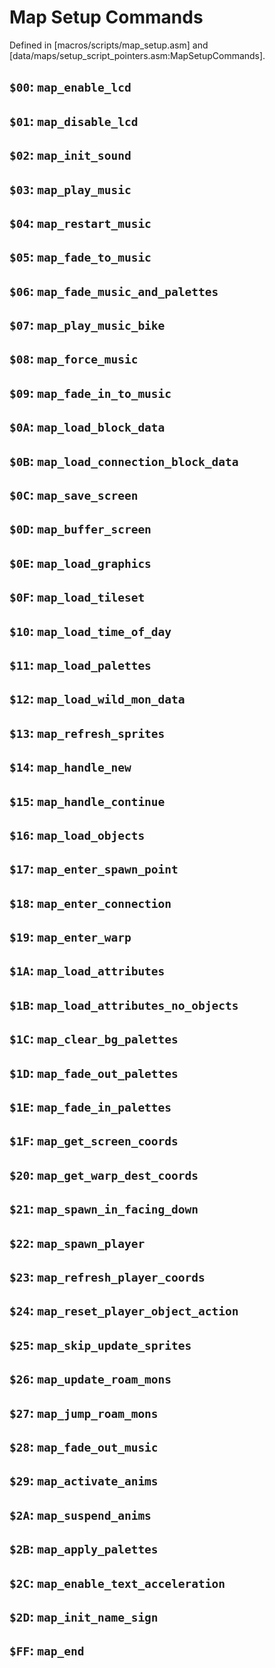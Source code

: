 # Map Setup Commands

Defined in [macros/scripts/map_setup.asm] and [data/maps/setup_script_pointers.asm:MapSetupCommands].


## `$00`: `map_enable_lcd`


## `$01`: `map_disable_lcd`


## `$02`: `map_init_sound`


## `$03`: `map_play_music`


## `$04`: `map_restart_music`


## `$05`: `map_fade_to_music`


## `$06`: `map_fade_music_and_palettes`


## `$07`: `map_play_music_bike`


## `$08`: `map_force_music`


## `$09`: `map_fade_in_to_music`


## `$0A`: `map_load_block_data`


## `$0B`: `map_load_connection_block_data`


## `$0C`: `map_save_screen`


## `$0D`: `map_buffer_screen`


## `$0E`: `map_load_graphics`


## `$0F`: `map_load_tileset`


## `$10`: `map_load_time_of_day`


## `$11`: `map_load_palettes`


## `$12`: `map_load_wild_mon_data`


## `$13`: `map_refresh_sprites`


## `$14`: `map_handle_new`


## `$15`: `map_handle_continue`


## `$16`: `map_load_objects`


## `$17`: `map_enter_spawn_point`


## `$18`: `map_enter_connection`


## `$19`: `map_enter_warp`


## `$1A`: `map_load_attributes`


## `$1B`: `map_load_attributes_no_objects`


## `$1C`: `map_clear_bg_palettes`


## `$1D`: `map_fade_out_palettes`


## `$1E`: `map_fade_in_palettes`


## `$1F`: `map_get_screen_coords`


## `$20`: `map_get_warp_dest_coords`


## `$21`: `map_spawn_in_facing_down`


## `$22`: `map_spawn_player`


## `$23`: `map_refresh_player_coords`


## `$24`: `map_reset_player_object_action`


## `$25`: `map_skip_update_sprites`


## `$26`: `map_update_roam_mons`


## `$27`: `map_jump_roam_mons`


## `$28`: `map_fade_out_music`


## `$29`: `map_activate_anims`


## `$2A`: `map_suspend_anims`


## `$2B`: `map_apply_palettes`


## `$2C`: `map_enable_text_acceleration`


## `$2D`: `map_init_name_sign`


## `$FF`: `map_end`